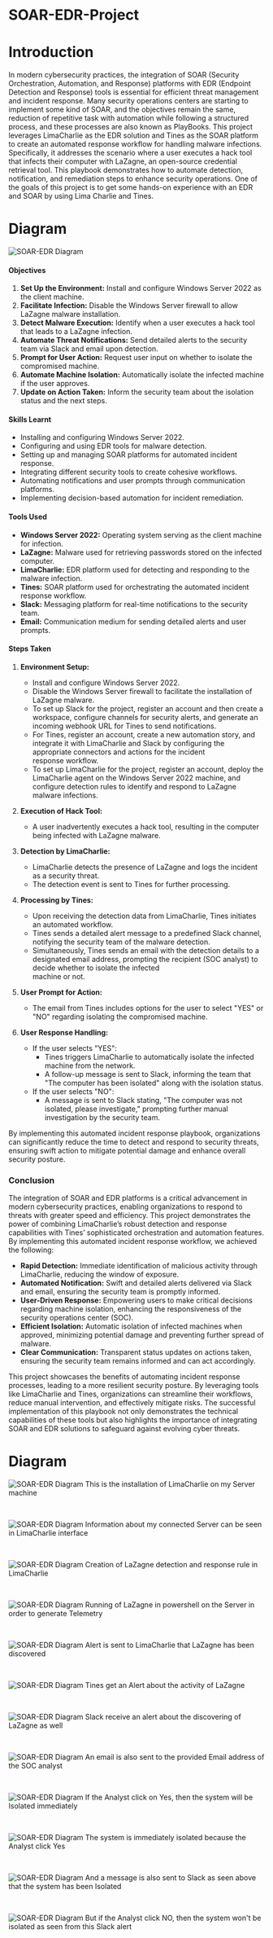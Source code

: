 # SOAR-EDR-Project

# Introduction

In modern cybersecurity practices, the integration of SOAR (Security Orchestration, Automation, and Response) platforms with EDR (Endpoint Detection and Response) tools is essential for efficient threat management and incident response. Many security operations centers are starting to implement some kind of SOAR, and the objectives remain the same, reduction of repetitive task with automation while following a structured process, and these processes are also known as PlayBooks. This project leverages LimaCharlie as the EDR solution and Tines as the SOAR platform to create an automated response workflow for handling malware infections. Specifically, it addresses the scenario where a user executes a hack tool that infects their computer with LaZagne, an open-source credential retrieval tool. This playbook demonstrates how to automate detection, notification, and remediation steps to enhance security operations. One of the goals of this project is to get some hands-on experience with an EDR and SOAR by using Lima Charlie and Tines.

# Diagram

![SOAR-EDR Diagram](https://github.com/viponpoint/SOAR-EDR-Project/blob/main/SOAR-EDR.Diagram.png)

#### Objectives
1. **Set Up the Environment:** Install and configure Windows Server 2022 as the client machine.
2. **Facilitate Infection:** Disable the Windows Server firewall to allow LaZagne malware installation.
3. **Detect Malware Execution:** Identify when a user executes a hack tool that leads to a LaZagne infection.
4. **Automate Threat Notifications:** Send detailed alerts to the security team via Slack and email upon detection.
5. **Prompt for User Action:** Request user input on whether to isolate the compromised machine.
6. **Automate Machine Isolation:** Automatically isolate the infected machine if the user approves.
7. **Update on Action Taken:** Inform the security team about the isolation status and the next steps.

#### Skills Learnt
- Installing and configuring Windows Server 2022.
- Configuring and using EDR tools for malware detection.
- Setting up and managing SOAR platforms for automated incident response.
- Integrating different security tools to create cohesive workflows.
- Automating notifications and user prompts through communication platforms.
- Implementing decision-based automation for incident remediation.

#### Tools Used
- **Windows Server 2022:** Operating system serving as the client machine for infection.
- **LaZagne:** Malware used for retrieving passwords stored on the infected computer.
- **LimaCharlie:** EDR platform used for detecting and responding to the malware infection.
- **Tines:** SOAR platform used for orchestrating the automated incident response workflow.
- **Slack:** Messaging platform for real-time notifications to the security team.
- **Email:** Communication medium for sending detailed alerts and user prompts.

#### Steps Taken

1. **Environment Setup:**

   - Install and configure Windows Server 2022.
   - Disable the Windows Server firewall to facilitate the installation of LaZagne malware.
   - To set up Slack for the project, register an account and then create a workspace, configure channels for security alerts, and generate an incoming webhook URL for Tines to send 
     notifications.
   - For Tines, register an account, create a new automation story, and integrate it with LimaCharlie and Slack by configuring the appropriate connectors and actions for the incident    
     response workflow.
   - To set up LimaCharlie for the project, register an account, deploy the LimaCharlie agent on the Windows Server 2022 machine, and configure detection rules to identify and respond 
     to LaZagne malware infections.

2. **Execution of Hack Tool:**
   - A user inadvertently executes a hack tool, resulting in the computer being infected with LaZagne malware.

3. **Detection by LimaCharlie:**
   - LimaCharlie detects the presence of LaZagne and logs the incident as a security threat.
   - The detection event is sent to Tines for further processing.

4. **Processing by Tines:**
   - Upon receiving the detection data from LimaCharlie, Tines initiates an automated workflow.
   - Tines sends a detailed alert message to a predefined Slack channel, notifying the security team of the malware detection.
   - Simultaneously, Tines sends an email with the detection details to a designated email address, prompting the recipient (SOC analyst) to decide whether to isolate the infected     
     machine or not.

5. **User Prompt for Action:**
   - The email from Tines includes options for the user to select "YES" or "NO" regarding isolating the compromised machine.

6. **User Response Handling:**
   - If the user selects "YES":
     - Tines triggers LimaCharlie to automatically isolate the infected machine from the network.
     - A follow-up message is sent to Slack, informing the team that "The computer has been isolated" along with the isolation status.
   - If the user selects "NO":
     - A message is sent to Slack stating, "The computer was not isolated, please investigate," prompting further manual investigation by the security team.

By implementing this automated incident response playbook, organizations can significantly reduce the time to detect and respond to security threats, ensuring swift action to mitigate potential damage and enhance overall security posture.

### Conclusion

The integration of SOAR and EDR platforms is a critical advancement in modern cybersecurity practices, enabling organizations to respond to threats with greater speed and efficiency. This project demonstrates the power of combining LimaCharlie’s robust detection and response capabilities with Tines’ sophisticated orchestration and automation features. By implementing this automated incident response workflow, we achieved the following:

- **Rapid Detection:** Immediate identification of malicious activity through LimaCharlie, reducing the window of exposure.
- **Automated Notification:** Swift and detailed alerts delivered via Slack and email, ensuring the security team is promptly informed.
- **User-Driven Response:** Empowering users to make critical decisions regarding machine isolation, enhancing the responsiveness of the security operations center (SOC).
- **Efficient Isolation:** Automatic isolation of infected machines when approved, minimizing potential damage and preventing further spread of malware.
- **Clear Communication:** Transparent status updates on actions taken, ensuring the security team remains informed and can act accordingly.

This project showcases the benefits of automating incident response processes, leading to a more resilient security posture. By leveraging tools like LimaCharlie and Tines, organizations can streamline their workflows, reduce manual intervention, and effectively mitigate risks. The successful implementation of this playbook not only demonstrates the technical capabilities of these tools but also highlights the importance of integrating SOAR and EDR solutions to safeguard against evolving cyber threats.

# Diagram

![SOAR-EDR Diagram](https://github.com/viponpoint/SOAR-EDR-Project/blob/main/InstallLimaCharlie.jpeg)
This is the installation of LimaCharlie on my Server machine

</br>

![SOAR-EDR Diagram](https://github.com/viponpoint/SOAR-EDR-Project/blob/main/LimaToServer.png)
Information about my connected Server can be seen in LimaCharlie interface

</br>

![SOAR-EDR Diagram](https://github.com/viponpoint/SOAR-EDR-Project/blob/main/RuleForLazagne.png)
Creation of LaZagne detection and response rule in LimaCharlie

</br>

![SOAR-EDR Diagram](https://github.com/viponpoint/SOAR-EDR-Project/blob/main/RunLazagne.jpeg)
Running of LaZagne in powershell on the Server in order to generate Telemetry

</br>

![SOAR-EDR Diagram](https://github.com/viponpoint/SOAR-EDR-Project/blob/main/LimaCharlieAlert.png)
Alert is sent to LimaCharlie that LaZagne has been discovered

</br>

![SOAR-EDR Diagram](https://github.com/viponpoint/SOAR-EDR-Project/blob/main/TinesMessage.png)
Tines get an Alert about the activity of LaZagne

</br>

![SOAR-EDR Diagram](https://github.com/viponpoint/SOAR-EDR-Project/blob/main/SlackAlert.png)
Slack receive an alert about the discovering of LaZagne as well

</br>

![SOAR-EDR Diagram](https://github.com/viponpoint/SOAR-EDR-Project/blob/main/EmailAlert.png)
An email is also sent to the provided Email address of the SOC analyst

</br>

![SOAR-EDR Diagram](https://github.com/viponpoint/SOAR-EDR-Project/blob/main/YESorNO.png)
If the Analyst click on Yes, then the system will be Isolated immediately

</br>

![SOAR-EDR Diagram](https://github.com/viponpoint/SOAR-EDR-Project/blob/main/CompIsolated.png)
The system is immediately isolated because the Analyst click Yes

</br>

![SOAR-EDR Diagram](https://github.com/viponpoint/SOAR-EDR-Project/blob/main/SlackIsolatedEM.png)
And a message is also sent to Slack as seen above that the system has been Isolated

</br>

![SOAR-EDR Diagram](https://github.com/viponpoint/SOAR-EDR-Project/blob/main/SlackNotIsolated.png)
But if the Analyst click NO, then the system won't be isolated as seen from this Slack alert

</br>





